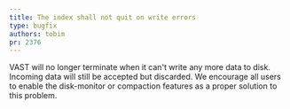 ```yaml
---
title: The index shall not quit on write errors
type: bugfix
authors: tobim
pr: 2376
---
```


VAST will no longer terminate when it can't write any more data to disk.
Incoming data will still be accepted but discarded. We encourage all users to
enable the disk-monitor or compaction features as a proper solution to this
problem.
